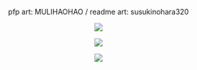 <p align="center">pfp art: MULIHAOHAO / readme art: susukinohara320</p>

<p align="center">
  <img src="https://i.postimg.cc/63fQkSfT/tumblr-bb8e779e51ee1be8c052a4a8a7998b81-b8988ce5-1280-1-1.png" />
</p>

<p align="center">
  <img src="https://i.postimg.cc/6QRq0T7r/New-Project-26-1.png" />
</p>

<p align="center">
  <img src="https://i.postimg.cc/wvpvbHJS/tumblr-bb8e779e51ee1be8c052a4a8a7998b81-b8988ce5-1280-1-2.png" />
</p>
